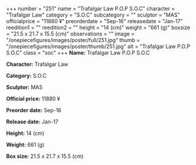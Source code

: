 +++
number = "251"
name = "Trafalgar Law P.O.P S.O.C"
character = "Trafalgar Law"
category = "S.O.C"
subcategory = ""
sculptor = "MAS"
officialprice = "11880 ¥"
preorderdate = "Sep-16"
releasedate = "Jan-17"
reedition1 = ""
reedition2 = ""
height = "14 (cm)"
weight = "661 (g)"
boxsize = "21.5 x 21.7 x 15.5 (cm)"
observations = ""
image = "/onepiecefigures/images/poster/full/251.jpg"
thumb = "/onepiecefigures/images/poster/thumb/251.jpg"
alt = "Trafalgar Law P.O.P S.O.C"
class = "soc"
+++
**Name:** Trafalgar Law P.O.P S.O.C

**Character:** Trafalgar Law

**Category:** S.O.C 

**Sculptor:** MAS

**Official price:** 11880 ¥

**Preorder date:** Sep-16

**Release date:** Jan-17

**Height:** 14 (cm)

**Weight:** 661 (g)

**Box size:** 21.5 x 21.7 x 15.5 (cm)
